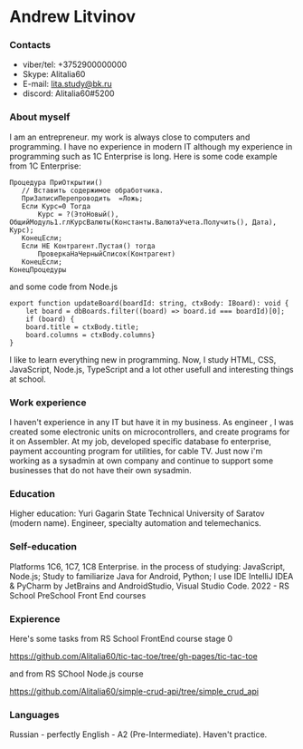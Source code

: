 # Andrew Litvinov #

### Contacts ###

* viber/tel: +3752900000000
* Skype: Alitalia60
* E-mail: lita.study@bk.ru
* discord: Alitalia60#5200

### About myself ###
I am an entrepreneur. my work is always close to computers and programming. I have no experience in modern IT although my experience in programming such as 1C Enterprise is long.
Here is some code example from 1C Enterprise:
 ```
Процедура ПриОткрытии()
	// Вставить содержимое обработчика.
	ПриЗаписиПерепроводить	=Ложь;
	Если Курс=0 Тогда
		Курс = ?(ЭтоНовый(), ОбщийМодуль1.глКурсВалюты(Константы.ВалютаУчета.Получить(), Дата), Курс);
	КонецЕсли;
	Если НЕ Контрагент.Пустая() тогда
		ПроверкаНаЧерныйСписок(Контрагент)
	КонецЕсли;
КонецПроцедуры
```

and some code from Node.js
```
export function updateBoard(boardId: string, ctxBody: IBoard): void {
    let board = dbBoards.filter((board) => board.id === boardId)[0];
    if (board) {
    board.title = ctxBody.title;
    board.columns = ctxBody.columns}
}
```

I like to learn everything new in programming.
Now, I study HTML, CSS, JavaScript, Node.js, TypeScript and a lot other usefull and interesting things at school.

### Work experience ###
I haven't experience in any IT but have it in my business.
As engineer , I was created some electronic units on microcontrollers, and create programs for it on Assembler. At my job, developed specific database fo enterprise, payment accounting program for utilities, for cable TV.
Just now i'm working as a sysadmin at own company and continue to support some businesses that do not have their own sysadmin.

### Education ###
Higher education: Yuri Gagarin State Technical University of Saratov (modern name). Engineer, specialty automation and telemechanics.

### Self-education ###
Platforms 1C6, 1C7, 1C8 Enterprise. in the process of studying: JavaScript, Node.js;
Study to familiarize Java for Android, Python;
I use IDE IntelliJ IDEA & PyCharm by JetBrains and AndroidStudio, Visual Studio Code.
2022 - RS School PreSchool Front End courses

### Expierence ###
Here's some tasks from RS School FrontEnd course stage 0 

https://github.com/Alitalia60/tic-tac-toe/tree/gh-pages/tic-tac-toe

and from RS SChool Node.js course

https://github.com/Alitalia60/simple-crud-api/tree/simple_crud_api


### Languages ###
Russian - perfectly
English - A2 (Pre-Intermediate). Haven't practice.
